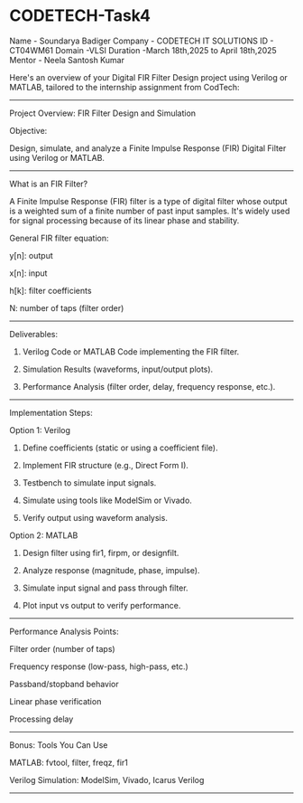 # CODETECH-Task4
Name - Soundarya Badiger
Company - CODETECH IT SOLUTIONS
ID - CT04WM61
Domain -VLSI
Duration -March 18th,2025 to April 18th,2025
Mentor - Neela Santosh Kumar

Here's an overview of your Digital FIR Filter Design project using Verilog or MATLAB, tailored to the internship assignment from CodTech:


---

Project Overview: FIR Filter Design and Simulation

Objective:

Design, simulate, and analyze a Finite Impulse Response (FIR) Digital Filter using Verilog or MATLAB.


---

What is an FIR Filter?

A Finite Impulse Response (FIR) filter is a type of digital filter whose output is a weighted sum of a finite number of past input samples. It's widely used for signal processing because of its linear phase and stability.

General FIR filter equation: 

y[n]: output

x[n]: input

h[k]: filter coefficients

N: number of taps (filter order)



---

Deliverables:

1. Verilog Code or MATLAB Code implementing the FIR filter.


2. Simulation Results (waveforms, input/output plots).


3. Performance Analysis (filter order, delay, frequency response, etc.).




---

Implementation Steps:

Option 1: Verilog

1. Define coefficients (static or using a coefficient file).


2. Implement FIR structure (e.g., Direct Form I).


3. Testbench to simulate input signals.


4. Simulate using tools like ModelSim or Vivado.


5. Verify output using waveform analysis.



Option 2: MATLAB

1. Design filter using fir1, firpm, or designfilt.


2. Analyze response (magnitude, phase, impulse).


3. Simulate input signal and pass through filter.


4. Plot input vs output to verify performance.




---

Performance Analysis Points:

Filter order (number of taps)

Frequency response (low-pass, high-pass, etc.)

Passband/stopband behavior

Linear phase verification

Processing delay



---

Bonus: Tools You Can Use

MATLAB: fvtool, filter, freqz, fir1

Verilog Simulation: ModelSim, Vivado, Icarus Verilog



---

